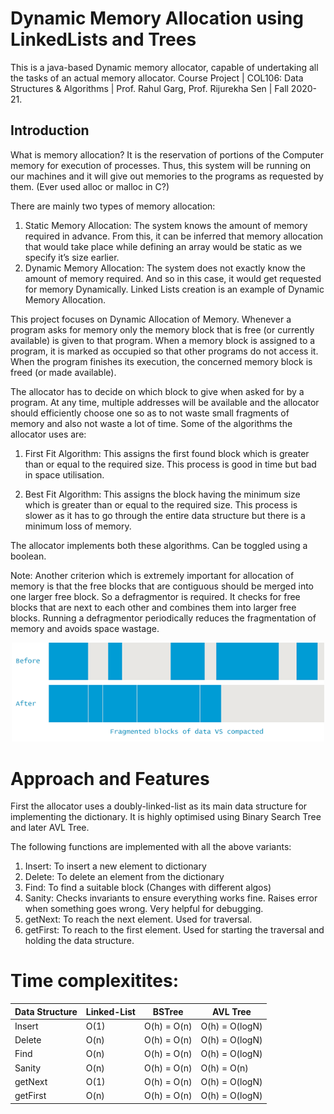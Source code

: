 # Dynamic Memory Allocation using LinkedLists and Trees

This is a java-based Dynamic memory allocator, capable of undertaking all the tasks of an actual memory allocator.
Course Project | COL106: Data Structures & Algorithms | Prof. Rahul Garg, Prof. Rijurekha Sen | Fall 2020-21.

## Introduction

What is memory allocation? It is the reservation of portions of the Computer memory for execution of processes. Thus, this system will be running on our machines and it will give out memories to the programs as requested by them. (Ever used alloc or malloc in C?)

There are mainly two types of memory allocation:

1) Static Memory Allocation: The system knows the amount of memory required in advance. From this, it can be inferred that memory allocation that would take place while defining an array would be static as we specify it’s size earlier.
2) Dynamic Memory Allocation: The system does not exactly know the amount of memory required. And so in this case, it would get requested for memory Dynamically. Linked Lists creation is an example of Dynamic Memory Allocation.

This project focuses on Dynamic Allocation of Memory. Whenever a program asks for memory only the memory block that is free (or currently available) is given to that program. When a memory block is assigned to a program, it is marked as occupied so that other programs do not access it. When the program finishes its execution, the concerned memory block is freed (or made available).

The allocator has to decide on which block to give when asked for by a program. At any time, multiple addresses will be available and the allocator should efficiently choose one so as to not waste small fragments of memory and also not waste a lot of time. Some of the algorithms the allocator uses are:

1) First Fit Algorithm: This assigns the first found block which is greater than or equal to the required size. This process is good in time but bad in space utilisation.

2) Best Fit Algorithm: This assigns the block having the minimum size which is greater than or equal to the required  size. This process is slower as it has to go through the entire data structure but there is a minimum loss of memory.

The allocator implements both these algorithms. Can be toggled using a boolean.

Note: Another criterion which is extremely important for allocation of memory is that the free blocks that are contiguous should be merged into one larger free block. So a defragmentor is required. It checks for free blocks that are next to each other and combines them into larger free blocks. Running a defragmentor periodically reduces the fragmentation of memory and avoids space wastage.


<p align="center">
  <img src="img/fragmented.png" width="500"/>
</p>

# Approach and Features

First the allocator uses a doubly-linked-list as its main data structure for implementing the dictionary. It is highly optimised using Binary Search Tree and later AVL Tree.

The following functions are implemented with all the above variants:
1) Insert: To insert a new element to dictionary
2) Delete: To delete an element from the dictionary
3) Find: To find a suitable block (Changes with different algos)
4) Sanity: Checks invariants to ensure everything works fine. Raises error when something goes wrong. Very helpful for debugging.
5) getNext: To reach the next element. Used for traversal.
6) getFirst: To reach to the first element. Used for starting the traversal and holding the data structure.

# Time complexitites:

| Data Structure | Linked-List | BSTree | AVL Tree |
| ------ | ------ | ------ | ------ |
| Insert  | O(1) | O(h) = O(n) | O(h) = O(logN) |
| Delete  | O(n) | O(h) = O(n) | O(h) = O(logN) |
| Find  | O(n) | O(h) = O(n) | O(h) = O(logN) |
| Sanity  | O(n) | O(h) = O(n) | O(h) = O(n) |
| getNext  | O(1) | O(h) = O(n) | O(h) = O(logN) |
| getFirst  | O(n) | O(h) = O(n) | O(h) = O(logN) |
